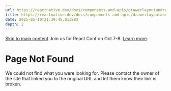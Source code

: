 ```yaml
---
url: https://reactnative.dev/docs/components-and-apis/drawerlayoutandroid
title: https://reactnative.dev/docs/components-and-apis/drawerlayoutandroid
date: 2025-05-10T21:39:45.013883
depth: 2
---
```


[Skip to main content](https://reactnative.dev/docs/components-and-apis/drawerlayoutandroid#__docusaurus_skipToContent_fallback)
Join us for React Conf on Oct 7-8. [Learn more](https://conf.react.dev).
# Page Not Found
We could not find what you were looking for.
Please contact the owner of the site that linked you to the original URL and let them know their link is broken.

